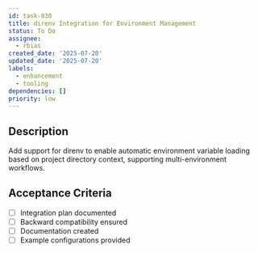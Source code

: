 ```yaml
---
id: task-030
title: direnv Integration for Environment Management
status: To Do
assignee:
  - rbias
created_date: '2025-07-20'
updated_date: '2025-07-20'
labels:
  - enhancement
  - tooling
dependencies: []
priority: low
---
```


## Description

Add support for direnv to enable automatic environment variable loading based on project directory context, supporting multi-environment workflows.

## Acceptance Criteria

- [ ] Integration plan documented
- [ ] Backward compatibility ensured
- [ ] Documentation created
- [ ] Example configurations provided
